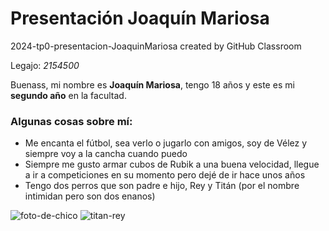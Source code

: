 # Presentación Joaquín Mariosa
2024-tp0-presentacion-JoaquinMariosa created by GitHub Classroom

Legajo: *2154500*

Buenass, mi nombre es **Joaquín Mariosa**, tengo 18 años y este es mi **segundo año** en la facultad.

### Algunas cosas sobre mí:
- Me encanta el fútbol, sea verlo o jugarlo con amigos, soy de Vélez y siempre voy a la cancha cuando puedo
- Siempre me gusto armar cubos de Rubik a una buena velocidad, llegue a ir a competiciones en su momento pero dejé de ir hace unos años
- Tengo dos perros que son padre e hijo, Rey y Titán (por el nombre intimidan pero son dos enanos)

![foto-de-chico](https://github.com/pdepjm/2024-tp0-presentacion-JoaquinMariosa/assets/134443307/fefe65c7-004b-4c58-a5d0-007f3cce3e1c)
![titan-rey](https://github.com/pdepjm/2024-tp0-presentacion-JoaquinMariosa/assets/134443307/36727867-da21-4dae-9420-6d74e02d6532)
